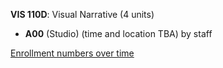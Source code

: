 **VIS 110D**: Visual Narrative (4 units)

- **A00** (Studio) (time and location TBA) by staff

[Enrollment numbers over time](./VIS110D.tsv)
